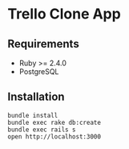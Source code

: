 # Trello Clone App

## Requirements
* Ruby >= 2.4.0
* PostgreSQL

## Installation
    bundle install
    bundle exec rake db:create
    bundle exec rails s
    open http://localhost:3000


